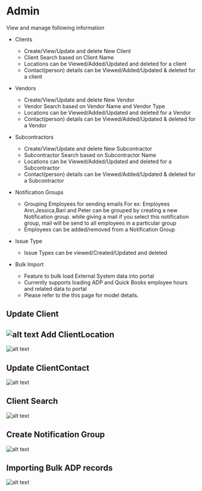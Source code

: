 Admin
=========
View and manage following information

- Clients
    - Create/View/Update and delete New Client
    - Client Search based on Client Name
    - Locations can be Viewed/Added/Updated and deleted for a client
    - Contact(person) details can be Viewed/Added/Updated & deleted for a client
    
- Vendors
    - Create/View/Update and delete New Vendor
    - Vendor Search based on Vendor Name and Vendor Type
    - Locations can be Viewed/Added/Updated and deleted for a Vendor
    - Contact(person) details can be Viewed/Added/Updated & deleted for a Vendor
    
- Subcontractors
    - Create/View/Update and delete New Subcontractor
    - Subcontractor Search based on Subcontractor Name
    - Locations can be Viewed/Added/Updated and deleted for a Subcontractor
    - Contact(person) details can be Viewed/Added/Updated & deleted for a Subcontractor

- Notification Groups
    - Grouping Employees for sending emails
       For ex: Employees Ann,Jessica,Bari and Peter can be grouped by creating a new      Notification group. while giving a mail if you select this notification group,     mail will be send to all employees in a particular group 
    - Employees can be added/removed from a Notification Group

- Issue Type
    - Issue Types can  be viewed/Created/Updated and deleted
 
- Bulk Import
    - Feature to bulk load External System data into portal
    - Currently supports loading ADP and Quick Books employee hours and related data to portal
    - Please refer to the this page for model details.
    
Update Client
----
![alt text](../images/update-client.png "Update Client")
Add ClientLocation
----
![alt text](../images/add-clientlocation.png "Add Client Location")

Update ClientContact
----
![alt text](../images/update-clientcontact.png "Update Client contact")

Client Search
----
![alt text](../images/Client-search.png "Client Search")

Create Notification Group
----
![alt text](../images/notificationgroup.png "Create Notification group") 

Importing Bulk ADP records
----
![alt text](../images/BulkImport-ADPData.png "Importing Bulk ADP Records")








